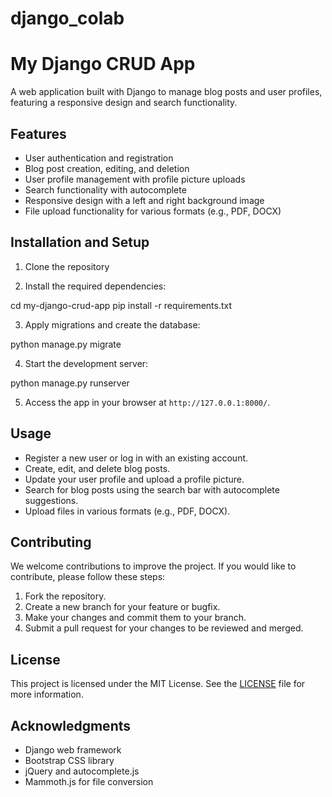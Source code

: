 # django_colab
# My Django CRUD App

A web application built with Django to manage blog posts and user profiles, featuring a responsive design and search functionality.



## Features

- User authentication and registration
- Blog post creation, editing, and deletion
- User profile management with profile picture uploads
- Search functionality with autocomplete
- Responsive design with a left and right background image
- File upload functionality for various formats (e.g., PDF, DOCX)

## Installation and Setup

1. Clone the repository

2. Install the required dependencies:

cd my-django-crud-app
pip install -r requirements.txt

3. Apply migrations and create the database:

python manage.py migrate

4. Start the development server:

python manage.py runserver

5. Access the app in your browser at `http://127.0.0.1:8000/`.

## Usage

- Register a new user or log in with an existing account.
- Create, edit, and delete blog posts.
- Update your user profile and upload a profile picture.
- Search for blog posts using the search bar with autocomplete suggestions.
- Upload files in various formats (e.g., PDF, DOCX).

## Contributing

We welcome contributions to improve the project. If you would like to contribute, please follow these steps:

1. Fork the repository.
2. Create a new branch for your feature or bugfix.
3. Make your changes and commit them to your branch.
4. Submit a pull request for your changes to be reviewed and merged.

## License

This project is licensed under the MIT License. See the [LICENSE](LICENSE) file for more information.


## Acknowledgments

- Django web framework
- Bootstrap CSS library
- jQuery and autocomplete.js
- Mammoth.js for file conversion
